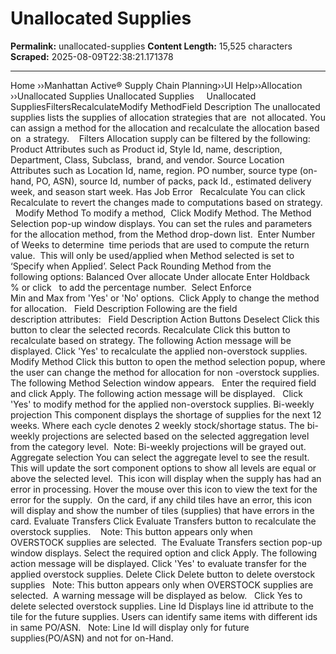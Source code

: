 # Unallocated Supplies

**Permalink:** unallocated-supplies
**Content Length:** 15,525 characters
**Scraped:** 2025-08-09T22:38:21.171378

---

Home &rsaquo;&rsaquo;Manhattan Active® Supply Chain Planning&rsaquo;&rsaquo;UI Help&rsaquo;&rsaquo;Allocation ››Unallocated Supplies Unallocated Supplies &nbsp; &nbsp; Unallocated SuppliesFiltersRecalculateModify MethodField Description The unallocated supplies lists the supplies of allocation strategies that are&nbsp; not allocated. You can assign a&nbsp;method for the allocation and recalculate the allocation based on&nbsp; a strategy.&nbsp; &nbsp; Filters Allocation supply can be filtered by the following: Product Attributes such as&nbsp;Product id, Style Id, name, description, Department, Class, Subclass, &nbsp;brand,&nbsp;and vendor. Source Location Attributes&nbsp;such as&nbsp;Location Id, name, region. PO number, source type (on-hand, PO, ASN), source Id, number of packs, pack Id.,&nbsp;estimated delivery week, and season start week. Has Job Error &nbsp; Recalculate You can&nbsp;click Recalculate&nbsp;to revert the changes made to computations based on strategy. &nbsp; Modify Method To modify a method,&nbsp; Click&nbsp;Modify Method. The&nbsp;Method Selection&nbsp;pop-up window displays. You can set the rules and parameters for the allocation method, from the Method drop-down list.&nbsp; Enter Number of Weeks&nbsp;to determine &nbsp;time periods that are&nbsp;used to compute the return value.&nbsp; This will&nbsp;only be used/applied when Method selected is set to &lsquo;Specify when Applied&rsquo;. Select Pack Rounding Method&nbsp;from the following&nbsp;options: Balanced Over allocate Under allocate Enter Holdback %&nbsp;or click&nbsp;&nbsp;&nbsp;to add the percentage number.&nbsp; Select Enforce Min&nbsp;and&nbsp;Max&nbsp;from &#39;Yes&#39; or &#39;No&#39;&nbsp;options. &nbsp;Click Apply&nbsp;to change the method for allocation. &nbsp; Field Description Following are the field description&nbsp;attributes: &nbsp; Field Description Action Buttons Deselect Click this button to clear the selected records. Recalculate Click this button to recalculate based on strategy. The following Action message will be displayed. Click &#39;Yes&#39; to recalculate the applied non-overstock supplies. &nbsp; Modify Method Click this button to open the method selection popup, where the user can change the method for allocation for non -overstock supplies. The following Method Selection window appears. &nbsp; Enter the required field and click Apply. The following action message will be displayed. &nbsp; Click &#39;Yes&#39; to modify method for the applied&nbsp;non-overstock supplies. Bi-weekly projection This component displays the shortage of supplies for the next 12 weeks. Where each cycle denotes 2 weekly stock/shortage status. The bi-weekly projections are selected based on the selected&nbsp;aggregation level from the category level.&nbsp; Note:&nbsp;Bi-weekly projections will be grayed out. Aggregate selection You&nbsp;can select the aggregate level to see the result. This will update the sort component options to show all levels are equal or above the selected level.&nbsp; This icon will display when the supply has had an error in processing. Hover the mouse over this icon to view the text for the error for the supply.&nbsp; On the card, if any child tiles have an error, this icon will display and show the number of tiles (supplies) that have errors in the card. Evaluate Transfers Click&nbsp;Evaluate Transfers button to recalculate the overstock supplies.&nbsp; &nbsp; Note: This button appears only when OVERSTOCK&nbsp;supplies are selected.&nbsp; The Evaluate Transfers section&nbsp;pop-up window displays. Select the required option and click Apply. The following action message will be displayed. Click &#39;Yes&#39; to evaluate transfer for the applied overstock supplies. Delete Click Delete button to delete overstock supplies &nbsp; Note: This button appears only when OVERSTOCK&nbsp;supplies are selected.&nbsp; A warning message will be displayed as below. &nbsp; Click Yes to delete selected overstock supplies. Line Id Displays&nbsp;line id attribute to the tile for the future supplies. Users can identify same items with different ids in same PO/ASN. &nbsp; Note: Line Id will display only for future supplies(PO/ASN)&nbsp;and not for on-Hand. &nbsp;